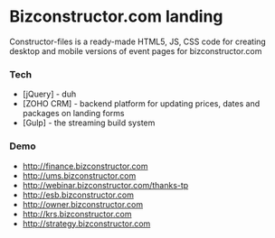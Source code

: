 # Bizconstructor.com landing

Constructor-files is a ready-made HTML5, JS, CSS code for creating desktop and mobile versions of event pages for bizconstructor.com



### Tech
* [jQuery] - duh
* [ZOHO CRM] - backend platform for updating prices, dates and packages on landing forms
* [Gulp] - the streaming build system

### Demo
* http://finance.bizconstructor.com
* http://ums.bizconstructor.com
* http://webinar.bizconstructor.com/thanks-tp
* http://esb.bizconstructor.com
* http://owner.bizconstructor.com
* http://krs.bizconstructor.com
* http://strategy.bizconstructor.com

